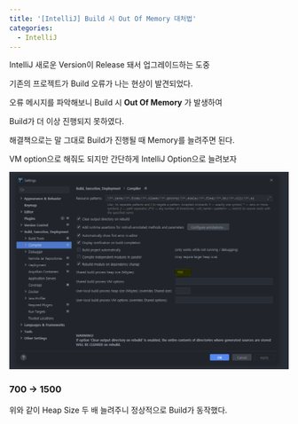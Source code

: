 ```yaml
---
title: '[IntelliJ] Build 시 Out Of Memory 대처법'
categories:
  - IntelliJ
---
```


IntelliJ 새로운 Version이 Release 돼서 업그레이드하는 도중

기존의 프로젝트가 Build 오류가 나는 현상이 발견되었다.

오류 메시지를 파악해보니 Build 시 **Out Of Memory** 가 발생하여

Build가 더 이상 진행되지 못하였다.

해결책으로는 말 그대로 Build가 진행될 때 Memory를 늘려주면 된다.

VM option으로 해줘도 되지만 간단하게 IntelliJ Option으로 늘려보자

![IMAGE](/assets/images/post/2021-04-09-intellij-build-error-image1.PNG)

### 700 -> 1500

위와 같이 Heap Size 두 배 늘려주니 정상적으로 Build가 동작했다.
